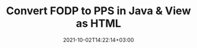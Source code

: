 ---
############################# Static ############################
layout: "autogen"
date: 2021-10-02T14:22:14+03:00
draft: false
path: "total/java/conversion/fodp-to-pps/"

############################# Head ############################
head_title: "Convert FODP to PPS in Java - Sample Java Code"
head_description: "Java document conversion library to convert FODP to PPS and 100+ other file formats in Java & J2SE applications. View the Converted PPS document as HTML viewer."

############################# Header ############################
title: "Convert FODP to PPS in Java & View as HTML"
description: "Programmatically convert FODP to PPS in Java & J2SE platforms using flexible document manipulation options to customize the resultant document. Convert the complete document or some specific pages based on page numbers or selective page ranges using Java document conversion library."

############################# SubMenu ############################
submenu:
    enable: false

############################# Content ############################
content:
    enable: true
    block:
    - title_left: "FODP to PPS Conversion in Java"
      content_left: |
          Perform FODP to PPS file conversion in three simple steps using Java. View the converted document as HTML without any external software dependency.

          -   Create a new instance of **Converter** class and load the FODP file
          -   Set **ConvertOptions** for the PPS document type
          -   Call **Convert** method of **Converter** class instance for conversion to PPS
          -   Set options for HTML viewer
          -   Create **Viewer** object to view converted PPS as HTML
          
      title_right: "Convert Remotely Located Documents"
      content_right: |
          You require `GroupDocs.Conversion` & `GroupDocs.Viewer` namespaces to convert between a wide range of popular document types such as PDF, Microsoft Word, Excel, PowerPoint, Project, Outlook, HTML, diagrams and image file formats. Explore other [Java APIs for Office documents](https://products.conholdate.com/total/java/) as offered by Conholdate.Total.
          
          Get the respective assembly files from the [downloads](https://downloads.conholdate.com/total/java) or fetch the whole package from [Maven](https://repository.conholdate.com/webapp/#/artifacts/browse/tree/General/repo) to add 'Conholdate.Total` directly in your workspace.
          
      code: |
          ```cs {linenos=false}
          // Convert FODP to PPS using GroupDocs.Conversion API
          // Load the source FODP file to be converted
          Converter converter = new Converter("input.fodp");

          // Get the convert options ready for the target PPS format
          ConvertOptions convertOptions = new FileType().fromExtension("pps").getConvertOptions();

          // Convert to PPS format
          converter.convert("output.pps", convertOptions);

          // Create Viewer object to view the converted PPS as HTML
          try (Viewer viewer = new Viewer("output.pps"))
          {
              // Set options for HTML viewer
              HtmlViewOptions viewOptions = HtmlViewOptions.forEmbeddedResources("output{0}.html");

              // View converted PPS as HTML
              viewer.view(viewOptions);
          }
          ```
    - title_left: "Convert Password Protected FODP to PPS"
      content_left: |
          Accurately load and convert documents that are protected with a password within your Java based applications. The file format conversion API also supports rendering remote documents from different sources including S3, Blob, FTP, Stream, URL or a local disk.

          -   Create new instance of **Converter** class and pass source document path
          -   Instantiate the proper **ConvertOptions** class e.g. (**PdfConvertOptions**, **WordProcessingConvertOptions**, **SpreadsheetConvertOptions** etc.)
          -   Call **convert** method of **Converter** class instance and pass filename for the converted document
        
      title_right: "Source Document Information Extraction"
      content_right: |
          The documents information extraction feature not only allows getting the basic information about the source document file but it also supports extracting some valuable file-format specific information such as project start and end dates of a Microsoft Project file, any printing restrictions on a PDF document, list of folders enclosed in an Outlook data file etc. 

          Convert popular document file formats on different operating systems such as Windows, Linux or macOS while using development environments such as NetBeans, IntelliJ IDEA and Eclipse.
          
      code: |
          ```cs {linenos=false}
          // Load and convert password protected documents
          WordProcessingLoadOptions loadOptions = new WordProcessingLoadOptions();
          loadOptions.setPassword("12345");

          // Create an instance of Converter class and pass source document path and the load options delegate as a constructor parameters
          Converter converter = new Converter("input.fodp", loadOptions);

          // Instantiate PdfConvertOptions class
          PdfConvertOptions options = new PdfConvertOptions();

          // Call convert method of Converter class instance and pass filename for the converted document and the instance of ConvertOptions from the previous step
          converter.convert("output.pps, options);
          ```
############################# About Formats ############################
about_formats:
    enable: false
############################# More Formats ############################
more_formats:
    enable: true
    auto: false
    other_out_formats: PDF DOCX DOT DOTX DOTM TXT RTF HTML MHTML XLS XLSX XLSM XLT XLTX XLTM DIF PPT PPTX PPS PPSX POT POTX POTM ODT OTT EMZ WMZ SVGZ TEX DCM WMF BMP PNG GIF JPEG TIFF
############################# Back to top ###############################
back_to_top:
  enable: true
---